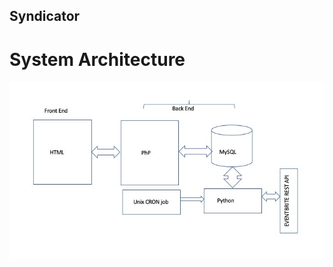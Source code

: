 ## Syndicator

# System Architecture

<p align="center">
  <img src="https://github.com/naveen16/Syndicator/blob/master/img/eventFigure.jpeg" title="hover text">
</p>
